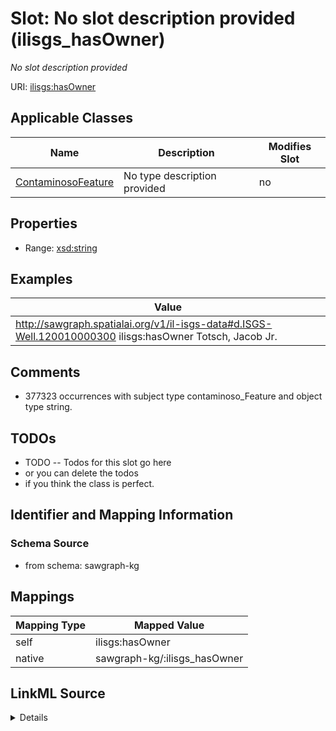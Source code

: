 

# Slot: No slot description provided (ilisgs_hasOwner)


_No slot description provided_





URI: [ilisgs:hasOwner](http://sawgraph.spatialai.org/v1/il-isgs#hasOwner)



<!-- no inheritance hierarchy -->





## Applicable Classes

| Name | Description | Modifies Slot |
| --- | --- | --- |
| [ContaminosoFeature](../classes/ContaminosoFeature.md) | No type description provided |  no  |







## Properties

* Range: [xsd:string](http://www.w3.org/2001/XMLSchema#string)






## Examples

| Value |
| --- |
| http://sawgraph.spatialai.org/v1/il-isgs-data#d.ISGS-Well.120010000300 ilisgs:hasOwner Totsch, Jacob Jr. |

## Comments

* 377323 occurrences with subject type contaminoso_Feature and object type string.

## TODOs

* TODO -- Todos for this slot go here
* or you can delete the todos
* if you think the class is perfect.

## Identifier and Mapping Information







### Schema Source


* from schema: sawgraph-kg




## Mappings

| Mapping Type | Mapped Value |
| ---  | ---  |
| self | ilisgs:hasOwner |
| native | sawgraph-kg/:ilisgs_hasOwner |




## LinkML Source

<details>
```yaml
name: ilisgs_hasOwner
description: No slot description provided
title: No slot description provided
todos:
- TODO -- Todos for this slot go here
- or you can delete the todos
- if you think the class is perfect.
comments:
- 377323 occurrences with subject type contaminoso_Feature and object type string.
examples:
- value: http://sawgraph.spatialai.org/v1/il-isgs-data#d.ISGS-Well.120010000300 ilisgs:hasOwner
    Totsch, Jacob Jr.
from_schema: sawgraph-kg
rank: 1000
slot_uri: ilisgs:hasOwner
alias: ilisgs_hasOwner
domain_of:
- contaminoso_Feature
range: string

```
</details>